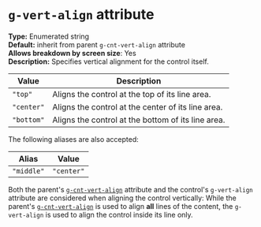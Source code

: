 # `g-vert-align` attribute

**Type:** Enumerated string<br/>
**Default:** inherit from parent `g-cnt-vert-align` attribute<br/>
**Allows breakdown by screen size**: Yes<br/>
**Description:** Specifies vertical alignment for the control itself.


| Value      | Description                                                                 |
|------------|-----------------------------------------------------------------------------|
| `"top"`    | Aligns the control at the top of its line area.                             |
| `"center"` | Aligns the control at the center of its line area.                          |
| `"bottom"` | Aligns the control at the bottom of its line area.                          |

The following aliases are also accepted:

| Alias       | Value     |
|-------------|-----------|
| `"middle"`  | `"center"`|


Both the parent's [`g-cnt-vert-align`](g-cnt-vert-align.md) attribute and the control's `g-vert-align` attribute are considered when aligning the control vertically: While the parent's [`g-cnt-vert-align`](g-cnt-vert-align.md) is used to align **all** lines of the content, the `g-vert-align` is used to align the control inside its line only.